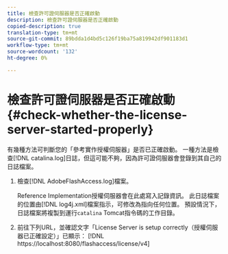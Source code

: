 ```yaml
---
title: 檢查許可證伺服器是否正確啟動
description: 檢查許可證伺服器是否正確啟動
copied-description: true
translation-type: tm+mt
source-git-commit: 89bdda1d4bd5c126f19ba75a819942df901183d1
workflow-type: tm+mt
source-wordcount: '132'
ht-degree: 0%

---
```



# 檢查許可證伺服器是否正確啟動{#check-whether-the-license-server-started-properly}

有幾種方法可判斷您的「參考實作授權伺服器」是否已正確啟動。 一種方法是檢查[!DNL catalina.log]日誌，但這可能不夠，因為許可證伺服器會登錄到其自己的日誌檔案。
1. 檢查[!DNL AdobeFlashAccess.log]檔案。

   Reference Implementation授權伺服器會在此處寫入記錄資訊。 此日誌檔案的位置由[!DNL log4j.xml]檔案指示，可修改為指向任何位置。 預設情況下，日誌檔案將複製到運行`catalina` Tomcat指令碼的工作目錄。
1. 前往下列URL，並確認文字「License Server is setup correctly（授權伺服器已正確設定）」已顯示：
   [!DNL ht<span></span>tps://localhost:8080/flashaccess/license/v4]
